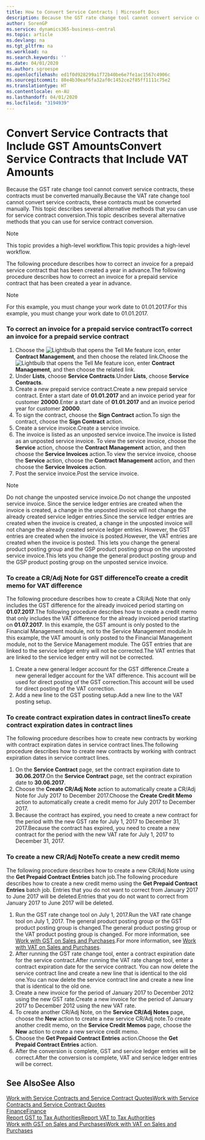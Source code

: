 ```yaml
---
title: How to Convert Service Contracts | Microsoft Docs
description: Because the GST rate change tool cannot convert service contracts, these contracts must be converted manually. This topic describes several alternative methods that you can use for service contract conversion.
author: SorenGP
ms.service: dynamics365-business-central
ms.topic: article
ms.devlang: na
ms.tgt_pltfrm: na
ms.workload: na
ms.search.keywords: ''
ms.date: 04/01/2020
ms.author: sgroespe
ms.openlocfilehash: ed1f0d928299a1f72b40be6e7fe1ac1567c4906c
ms.sourcegitcommit: 88e4b30eaf6fa32af0c1452ce2f85ff1111c75e2
ms.translationtype: HT
ms.contentlocale: en-AU
ms.lasthandoff: 04/01/2020
ms.locfileid: "3194939"
---
```

# <a name="convert-service-contracts-that-include-vat-amounts"></a><span data-ttu-id="5bfb2-104">Convert Service Contracts that Include GST Amounts</span><span class="sxs-lookup"><span data-stu-id="5bfb2-104">Convert Service Contracts that Include VAT Amounts</span></span>
<span data-ttu-id="5bfb2-105">Because the GST rate change tool cannot convert service contracts, these contracts must be converted manually.</span><span class="sxs-lookup"><span data-stu-id="5bfb2-105">Because the VAT rate change tool cannot convert service contracts, these contracts must be converted manually.</span></span> <span data-ttu-id="5bfb2-106">This topic describes several alternative methods that you can use for service contract conversion.</span><span class="sxs-lookup"><span data-stu-id="5bfb2-106">This topic describes several alternative methods that you can use for service contract conversion.</span></span>  

> [!NOTE]  
>  <span data-ttu-id="5bfb2-107">This topic provides a high-level workflow.</span><span class="sxs-lookup"><span data-stu-id="5bfb2-107">This topic provides a high-level workflow.</span></span>  

 <span data-ttu-id="5bfb2-108">The following procedure describes how to correct an invoice for a prepaid service contract that has been created a year in advance.</span><span class="sxs-lookup"><span data-stu-id="5bfb2-108">The following procedure describes how to correct an invoice for a prepaid service contract that has been created a year in advance.</span></span>  

> [!NOTE]  
>  <span data-ttu-id="5bfb2-109">For this example, you must change your work date to 01.01.2017.</span><span class="sxs-lookup"><span data-stu-id="5bfb2-109">For this example, you must change your work date to 01.01.2017.</span></span>  

### <a name="to-correct-an-invoice-for-a-prepaid-service-contract"></a><span data-ttu-id="5bfb2-110">To correct an invoice for a prepaid service contract</span><span class="sxs-lookup"><span data-stu-id="5bfb2-110">To correct an invoice for a prepaid service contract</span></span>  
1. <span data-ttu-id="5bfb2-111">Choose the ![Lightbulb that opens the Tell Me feature](media/ui-search/search_small.png "Tell me what you want to do") icon, enter **Contract Management**, and then choose the related link.</span><span class="sxs-lookup"><span data-stu-id="5bfb2-111">Choose the ![Lightbulb that opens the Tell Me feature](media/ui-search/search_small.png "Tell me what you want to do") icon, enter **Contract Management**, and then choose the related link.</span></span>  
2. <span data-ttu-id="5bfb2-112">Under **Lists**, choose **Service Contracts**.</span><span class="sxs-lookup"><span data-stu-id="5bfb2-112">Under **Lists**, choose **Service Contracts**.</span></span>  
3. <span data-ttu-id="5bfb2-113">Create a new prepaid service contract.</span><span class="sxs-lookup"><span data-stu-id="5bfb2-113">Create a new prepaid service contract.</span></span> <span data-ttu-id="5bfb2-114">Enter a start date of **01.01.2017** and an invoice period year for customer **20000**.</span><span class="sxs-lookup"><span data-stu-id="5bfb2-114">Enter a start date of **01.01.2017** and an invoice period year for customer **20000**.</span></span>  
4. <span data-ttu-id="5bfb2-115">To sign the contract, choose the **Sign Contract** action.</span><span class="sxs-lookup"><span data-stu-id="5bfb2-115">To sign the contract, choose the **Sign Contract** action.</span></span>  
5. <span data-ttu-id="5bfb2-116">Create a service invoice.</span><span class="sxs-lookup"><span data-stu-id="5bfb2-116">Create a service invoice.</span></span>
6. <span data-ttu-id="5bfb2-117">The invoice is listed as an unposted service invoice.</span><span class="sxs-lookup"><span data-stu-id="5bfb2-117">The invoice is listed as an unposted service invoice.</span></span> <span data-ttu-id="5bfb2-118">To view the service invoice, choose the **Service** action, choose the **Contract Management** action, and then choose the **Service Invoices** action.</span><span class="sxs-lookup"><span data-stu-id="5bfb2-118">To view the service invoice, choose the **Service** action, choose the **Contract Management** action, and then choose the **Service Invoices** action.</span></span>  
7. <span data-ttu-id="5bfb2-119">Post the service invoice.</span><span class="sxs-lookup"><span data-stu-id="5bfb2-119">Post the service invoice.</span></span>  

> [!NOTE]  
>  <span data-ttu-id="5bfb2-120">Do not change the unposted service invoice.</span><span class="sxs-lookup"><span data-stu-id="5bfb2-120">Do not change the unposted service invoice.</span></span> <span data-ttu-id="5bfb2-121">Since the service ledger entries are created when the invoice is created, a change in the unposted invoice will not change the already created service ledger entries.</span><span class="sxs-lookup"><span data-stu-id="5bfb2-121">Since the service ledger entries are created when the invoice is created, a change in the unposted invoice will not change the already created service ledger entries.</span></span> <span data-ttu-id="5bfb2-122">However, the GST entries are created when the invoice is posted.</span><span class="sxs-lookup"><span data-stu-id="5bfb2-122">However, the VAT entries are created when the invoice is posted.</span></span> <span data-ttu-id="5bfb2-123">This lets you change the general product posting group and the GSP product posting group on the unposted service invoice.</span><span class="sxs-lookup"><span data-stu-id="5bfb2-123">This lets you change the general product posting group and the GSP product posting group on the unposted service invoice.</span></span>  

### <a name="to-create-a-credit-memo-for-vat-difference"></a><span data-ttu-id="5bfb2-124">To create a CR/Adj Note for GST difference</span><span class="sxs-lookup"><span data-stu-id="5bfb2-124">To create a credit memo for VAT difference</span></span>  
<span data-ttu-id="5bfb2-125">The following procedure describes how to create a CR/Adj Note that only includes the GST difference for the already invoiced period starting on **01.07.2017**.</span><span class="sxs-lookup"><span data-stu-id="5bfb2-125">The following procedure describes how to create a credit memo that only includes the VAT difference for the already invoiced period starting on **01.07.2017**.</span></span> <span data-ttu-id="5bfb2-126">In this example, the GST amount is only posted to the Financial Management module, not to the Service Management module.</span><span class="sxs-lookup"><span data-stu-id="5bfb2-126">In this example, the VAT amount is only posted to the Financial Management module, not to the Service Management module.</span></span> <span data-ttu-id="5bfb2-127">The GST entries that are linked to the service ledger entry will not be corrected.</span><span class="sxs-lookup"><span data-stu-id="5bfb2-127">The VAT entries that are linked to the service ledger entry will not be corrected.</span></span>  

1. <span data-ttu-id="5bfb2-128">Create a new general ledger account for the GST difference.</span><span class="sxs-lookup"><span data-stu-id="5bfb2-128">Create a new general ledger account for the VAT difference.</span></span> <span data-ttu-id="5bfb2-129">This account will be used for direct posting of the GST correction.</span><span class="sxs-lookup"><span data-stu-id="5bfb2-129">This account will be used for direct posting of the VAT correction.</span></span>  
2. <span data-ttu-id="5bfb2-130">Add a new line to the GST posting setup.</span><span class="sxs-lookup"><span data-stu-id="5bfb2-130">Add a new line to the VAT posting setup.</span></span>  

### <a name="to-create-contract-expiration-dates-in-contract-lines"></a><span data-ttu-id="5bfb2-131">To create contract expiration dates in contract lines</span><span class="sxs-lookup"><span data-stu-id="5bfb2-131">To create contract expiration dates in contract lines</span></span>  
<span data-ttu-id="5bfb2-132">The following procedure describes how to create new contracts by working with contract expiration dates in service contract lines.</span><span class="sxs-lookup"><span data-stu-id="5bfb2-132">The following procedure describes how to create new contracts by working with contract expiration dates in service contract lines.</span></span>  

1. <span data-ttu-id="5bfb2-133">On the **Service Contract** page, set the contract expiration date to **30.06.2017**.</span><span class="sxs-lookup"><span data-stu-id="5bfb2-133">On the **Service Contract** page, set the contract expiration date to **30.06.2017**.</span></span>  
2. <span data-ttu-id="5bfb2-134">Choose the **Create CR/Adj Note** action to automatically create a CR/Adj Note for July 2017 to December 2017.</span><span class="sxs-lookup"><span data-stu-id="5bfb2-134">Choose the **Create Credit Memo** action to automatically create a credit memo for July 2017 to December 2017.</span></span>  
3. <span data-ttu-id="5bfb2-135">Because the contract has expired, you need to create a new contract for the period with the new GST rate for July 1, 2017 to December 31, 2017.</span><span class="sxs-lookup"><span data-stu-id="5bfb2-135">Because the contract has expired, you need to create a new contract for the period with the new VAT rate for July 1, 2017 to December 31, 2017.</span></span>  

### <a name="to-create-a-new-credit-memo"></a><span data-ttu-id="5bfb2-136">To create a new CR/Adj Note</span><span class="sxs-lookup"><span data-stu-id="5bfb2-136">To create a new credit memo</span></span>  
<span data-ttu-id="5bfb2-137">The following procedure describes how to create a new CR/Adj Note using the **Get Prepaid Contract Entries** batch job.</span><span class="sxs-lookup"><span data-stu-id="5bfb2-137">The following procedure describes how to create a new credit memo using the **Get Prepaid Contract Entries** batch job.</span></span> <span data-ttu-id="5bfb2-138">Entries that you do not want to correct from January 2017 to June 2017 will be deleted.</span><span class="sxs-lookup"><span data-stu-id="5bfb2-138">Entries that you do not want to correct from January 2017 to June 2017 will be deleted.</span></span>  

1. <span data-ttu-id="5bfb2-139">Run the GST rate change tool on July 1, 2017.</span><span class="sxs-lookup"><span data-stu-id="5bfb2-139">Run the VAT rate change tool on July 1, 2017.</span></span> <span data-ttu-id="5bfb2-140">The general product posting group or the GST product posting group is changed.</span><span class="sxs-lookup"><span data-stu-id="5bfb2-140">The general product posting group or the VAT product posting group is changed.</span></span> <span data-ttu-id="5bfb2-141">For more information, see [Work with GST on Sales and Purchases](finance-work-with-vat.md).</span><span class="sxs-lookup"><span data-stu-id="5bfb2-141">For more information, see [Work with VAT on Sales and Purchases](finance-work-with-vat.md).</span></span>  
2. <span data-ttu-id="5bfb2-142">After running the GST rate change tool, enter a contract expiration date for the service contract.</span><span class="sxs-lookup"><span data-stu-id="5bfb2-142">After running the VAT rate change tool, enter a contract expiration date for the service contract.</span></span> <span data-ttu-id="5bfb2-143">You can now delete the service contract line and create a new line that is identical to the old one.</span><span class="sxs-lookup"><span data-stu-id="5bfb2-143">You can now delete the service contract line and create a new line that is identical to the old one.</span></span>  
3. <span data-ttu-id="5bfb2-144">Create a new invoice for the period of January 2017 to December 2012 using the new GST rate.</span><span class="sxs-lookup"><span data-stu-id="5bfb2-144">Create a new invoice for the period of January 2017 to December 2012 using the new VAT rate.</span></span>  
4. <span data-ttu-id="5bfb2-145">To create another CR/Adj Note, on the **Service CR/Adj Notes** page, choose the **New** action to create a new service CR/Adj note.</span><span class="sxs-lookup"><span data-stu-id="5bfb2-145">To create another credit memo, on the **Service Credit Memos** page, choose the **New** action to create a new service credit memo.</span></span>  
5. <span data-ttu-id="5bfb2-146">Choose the **Get Prepaid Contract Entries** action.</span><span class="sxs-lookup"><span data-stu-id="5bfb2-146">Choose the **Get Prepaid Contract Entries** action.</span></span>  
6. <span data-ttu-id="5bfb2-147">After the conversion is complete, GST and service ledger entries will be correct.</span><span class="sxs-lookup"><span data-stu-id="5bfb2-147">After the conversion is complete, VAT and service ledger entries will be correct.</span></span>  

## <a name="see-also"></a><span data-ttu-id="5bfb2-148">See Also</span><span class="sxs-lookup"><span data-stu-id="5bfb2-148">See Also</span></span>  
[<span data-ttu-id="5bfb2-149">Work with Service Contracts and Service Contract Quotes</span><span class="sxs-lookup"><span data-stu-id="5bfb2-149">Work with Service Contracts and Service Contract Quotes</span></span>](service-how-to-create-service-contracts-and-service-contract-quotes.md)  
[<span data-ttu-id="5bfb2-150">Finance</span><span class="sxs-lookup"><span data-stu-id="5bfb2-150">Finance</span></span>](finance.md)  
[<span data-ttu-id="5bfb2-151">Report GST to Tax Authorities</span><span class="sxs-lookup"><span data-stu-id="5bfb2-151">Report VAT to Tax Authorities</span></span>](finance-how-report-vat.md)  
[<span data-ttu-id="5bfb2-152">Work with GST on Sales and Purchases</span><span class="sxs-lookup"><span data-stu-id="5bfb2-152">Work with VAT on Sales and Purchases</span></span>](finance-work-with-vat.md)  
